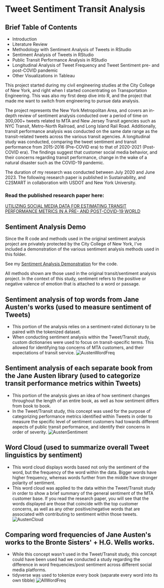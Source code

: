 # Tweet Sentiment Transit Analysis

## Brief Table of Contents
- Introduction
- Literature Review
- Methodology with Sentiment Analysis of Tweets in RStudio
- Sentiment Analysis of Tweets in RStudio
- Public Transit Performance Analysis in RStudio
- Longitudinal Analysis of Tweet Frequency and Tweet Sentiment pre- and post-COVID pandemic
- Other Visualizations in Tableau

This project started during my civil engineering studies at the City College of New York, and right when I started concentrating on Transportation Engineering. This was also my first deep dive into R, and the project that made me want to switch from engineering to pursue data analysis. 

The project represents the New York Metropolitan Area, and covers an in-depth review of sentiment analysis conducted over a period of time on 300,000+ tweets related to MTA and New Jersey Transit agencies such as NYC Transit, Metro-North Railroad, and Long Island Rail Road. Additionally, transit performance analysis was conducted on the same date range as the transit-related tweets across the various transit agencies. A longitudinal study was conducted, comparing the tweet sentiment and transit performance from 2015-2016 (Pre-COVID era) to that of 2020-2021 (Post-COVID era). The findings suggest that customer social media behavior, and their concerns regarding transit performance, change in the wake of a natural disaster such as the COVID-19 pandemic.

The duration of my research was conducted between July 2020 and June 2023. The following research paper is published in Sustainability, and C2SMART in collaboration with USDOT and New York University.

### Read the published research paper here:
[UTILIZING SOCIAL MEDIA DATA FOR ESTIMATING TRANSIT PERFORMANCE METRICS IN A PRE- AND POST-COVID-19 WORLD](https://www.mdpi.com/2071-1050/15/23/16183)


## Sentiment Analysis Demo
Since the R code and methods used in the original sentiment analysis project are privately protected by the City College of New York, I've included a demonstration of the various sentiment analysis methods used in this folder.

See my [Sentiment Analysis Demonstration](https://github.com/r-kish/Tweet-Sentiment-Transit-Analysis/tree/main/Sentiment_Analysis_Demo) for the code.

All methods shown are those used in the original transit/sentiment analysis project.
In the context of this study, sentiment refers to the positive or negative valence of emotion that is attached to a word or passage.

## Sentiment analysis of top words from Jane Austen's works (used to measure sentiment of Tweets)
- This portion of the analysis relies on a sentiment-rated dictionary to be paired with the tokenized dataset. 
- When conducting sentiment analysis within the Tweet/Transit study, custom dictionaries were used to focus on transit-specific terms. This allowed for identifying top concerns of MTA customers, and their expectations of transit service.
![AustenWordFreq](https://github.com/r-kish/Tweet-Sentiment-Transit-Analysis/blob/main/Sentiment_Analysis_Demo/images/AustenWordFreq.png)

## Sentiment analysis of each separate book from the Jane Austen library (used to categorize transit performance metrics within Tweets)
- This portion of the analysis gives an idea of how sentiment changes throughout the length of an entire book, as well as how sentiment differs from book to book.
- In the Tweet/Transit study, this concept was used for the purpose of categorizing performance metrics identified within Tweets in order to measure the specific level of sentiment customers had towards different aspects of public transit performance, and identify their concerns in order of severity.
![AustenSentiment](https://github.com/r-kish/Tweet-Sentiment-Transit-Analysis/blob/main/Sentiment_Analysis_Demo/images/AustenSentiment.png)

## Word Cloud (used to summarize overall Tweet linguistics by sentiment)
- This word cloud displays words based not only the sentiment of the word, but the frequency of the word within the data. Bigger words have higher frequency, whereas words further from the middle have stronger polarity of sentiment.
- This word cloud was applied to the data within the Tweet/Transit study in order to show a brief summary of the general sentiment of the MTA customer base. If you read the research paper, you will see that the words displayed are those that coincide with the top customer concerns, as well as any other positive/negative words that are associated with contributing to sentiment within those tweets.
![AustenCloud](https://github.com/r-kish/Tweet-Sentiment-Transit-Analysis/blob/main/Sentiment_Analysis_Demo/images/AustenWordCloud.png)

## Comparing word frequencies of Jane Austen's works to the Bronte Sisters' + H.G. Wells works.
- While this concept wasn't used in the Tweet/Transit study, this concept could have been used had we conducted a study regarding the difference in word frequencies/post sentiment across different social media platforms.
- tidyverse was used to tokenize every book (separate every word into its own tibble)
![AllWordFreq](https://github.com/r-kish/Tweet-Sentiment-Transit-Analysis/blob/main/Sentiment_Analysis_Demo/images/AllWordFreq.png)

